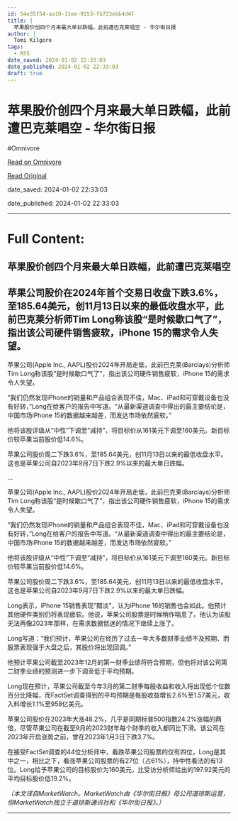 ```yaml
---
id: 54e35f54-aa10-11ee-9153-fb723ebb4d4f
title: |
  苹果股价创四个月来最大单日跌幅，此前遭巴克莱唱空 - 华尔街日报
author: |
  Tomi Kilgore
tags:
  - RSS
date_saved: 2024-01-02 22:33:03
date_published: 2024-01-02 22:33:03
draft: true
---
```


# 苹果股价创四个月来最大单日跌幅，此前遭巴克莱唱空 - 华尔街日报
#Omnivore

[Read on Omnivore](https://omnivore.app/me/-18cce64cb92)

[Read Original](https://cn.wsj.com/amp/articles/%E8%8B%B9%E6%9E%9C%E8%82%A1%E4%BB%B7%E5%88%9B%E5%9B%9B%E4%B8%AA%E6%9C%88%E6%9D%A5%E6%9C%80%E5%A4%A7%E5%8D%95%E6%97%A5%E8%B7%8C%E5%B9%85-%E6%AD%A4%E5%89%8D%E9%81%AD%E5%B7%B4%E5%85%8B%E8%8E%B1%E5%94%B1%E7%A9%BA-135d0ace)

date_saved: 2024-01-02 22:33:03

date_published: 2024-01-02 22:33:03

--- 

# Full Content: 

##  苹果股价创四个月来最大单日跌幅，此前遭巴克莱唱空

## 苹果公司股价在2024年首个交易日收盘下跌3.6%，至185.64美元，创11月13日以来的最低收盘水平，此前巴克莱分析师Tim Long称该股“是时候歇口气了”，指出该公司硬件销售疲软，iPhone 15的需求令人失望。

苹果公司(Apple Inc., AAPL)股价2024年开局走低，此前巴克莱(Barclays)分析师Tim Long称该股“是时候歇口气了”，指出该公司硬件销售疲软，iPhone 15的需求令人失望。

“我们仍然发现iPhone的销量和产品组合表现不佳，Mac、iPad和可穿戴设备也没有好转，”Long在给客户的报告中写道。“从最新渠道调查中得出的最主要结论是，中国市场iPhone 15的数据越来越差，而发达市场依然疲软。”

他将该股评级从“中性”下调至“减持”，将目标价从161美元下调至160美元。新目标价较苹果当前股价低14.6%。

苹果公司股价周二下跌3.6%，至185.64美元，创11月13日以来的最低收盘水平。这也是苹果公司自2023年9月7日下跌2.9%以来的最大单日跌幅。

...

苹果公司(Apple Inc., AAPL)股价2024年开局走低，此前巴克莱(Barclays)分析师Tim Long称该股“是时候歇口气了”，指出该公司硬件销售疲软，iPhone 15的需求令人失望。

“我们仍然发现iPhone的销量和产品组合表现不佳，Mac、iPad和可穿戴设备也没有好转，”Long在给客户的报告中写道。“从最新渠道调查中得出的最主要结论是，中国市场iPhone 15的数据越来越差，而发达市场依然疲软。”

他将该股评级从“中性”下调至“减持”，将目标价从161美元下调至160美元。新目标价较苹果当前股价低14.6%。

苹果公司股价周二下跌3.6%，至185.64美元，创11月13日以来的最低收盘水平。这也是苹果公司自2023年9月7日下跌2.9%以来的最大单日跌幅。

Long表示，iPhone 15销售表现“黯淡”，认为iPhone 16的销售也会如此。他预计其他硬件类别仍将表现疲软。他说，苹果公司股票是时候稍作喘息了。他认为该股无法再像2023年那样，在需求数据低迷的情况下继续上涨了。

Long写道：“我们预计，苹果公司在经历了过去一年大多数财季业绩不及预期、而股票表现强于大盘之后，其股价将出现回调。”

他预计苹果公司截至2023年12月的第一财季业绩将符合预期，但他将对该公司第二财季业绩的预测进一步下调至低于平均预期。

Long现在预计，苹果公司截至今年3月的第二财季每股收益和收入将出现低个位数百分比降幅，而FactSet调查得到的平均预期是每股收益增长2.6%至1.57美元，收入料增长1.1%至958亿美元。

苹果公司股价在2023年大涨48.2%，几乎是同期标普500指数24.2%涨幅的两倍，尽管苹果公司在截至9月的2023财年每个财季的收入都同比下滑。该公司在2023年开启涨势之前，曾在2023年1月3日下跌3.7%。

在接受FactSet调查的44位分析师中，看跌苹果公司股票的仅有四位，Long是其中之一，相比之下，看涨苹果公司股票的有27位（占61%），持中性看法的有13位。Long给予苹果公司的目标股价为160美元，比受访分析师给出的197.92美元的平均目标股价低19.2%。

_（本文译自MarketWatch。MarketWatch由《华尔街日报》母公司道琼斯运营，但MarketWatch独立于道琼斯通讯社和《华尔街日报》。）_

---


